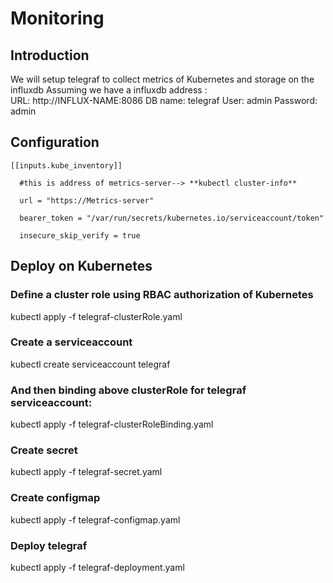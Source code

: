 # Monitoring

## Introduction

We will setup telegraf to collect metrics of Kubernetes and storage on the influxdb
Assuming we have a influxdb address :  
URL: http://INFLUX-NAME:8086 
DB name: telegraf
User: admin
Password: admin


## Configuration

```
[[inputs.kube_inventory]]

  #this is address of metrics-server--> **kubectl cluster-info**
  
  url = "https://Metrics-server"
  
  bearer_token = "/var/run/secrets/kubernetes.io/serviceaccount/token"
  
  insecure_skip_verify = true

```

## Deploy on Kubernetes

### Define a cluster role using RBAC authorization of Kubernetes  
kubectl apply -f telegraf-clusterRole.yaml

### Create a serviceaccount
kubectl create serviceaccount telegraf

### And then binding above clusterRole for telegraf serviceaccount:
kubectl apply -f telegraf-clusterRoleBinding.yaml

### Create secret 
kubectl apply -f telegraf-secret.yaml

### Create configmap
kubectl apply -f telegraf-configmap.yaml

### Deploy telegraf
kubectl apply -f telegraf-deployment.yaml
